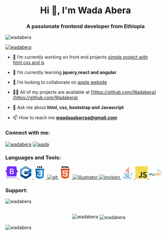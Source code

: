 <h1 align="center">Hi 👋, I'm Wada Abera</h1>
<h3 align="center">A passionate frontend developer from Ethiopia</h3>

<p align="left"> <img src="https://komarev.com/ghpvc/?username=wadabera&label=Profile%20views&color=0e75b6&style=flat" alt="wadabera" /> </p>

<p align="left"> <a href="https://github.com/ryo-ma/github-profile-trophy"><img src="https://github-profile-trophy.vercel.app/?username=wadabera" alt="wadabera" /></a> </p>

- 🔭 I’m currently working on front end projects [simple project with html,css and js](https://github.com/Wadabera)

- 🌱 I’m currently learning **jquery,react and angular**

- 👯 I’m looking to collaborate on [apple website](https://github.com/Wadabera)

- 👨‍💻 All of my projects are available at [https://github.com/Wadabera](https://github.com/Wadabera)

- 💬 Ask me about **html, css, bootstrap and Javascript**

- 📫 How to reach me **waadaaabarraa@gmail.com**

<h3 align="left">Connect with me:</h3>
<p align="left">
<a href="https://linkedin.com/in/wadabera" target="blank"><img align="center" src="https://raw.githubusercontent.com/rahuldkjain/github-profile-readme-generator/master/src/images/icons/Social/linked-in-alt.svg" alt="wadabera" height="30" width="40" /></a>
<a href="https://fb.com/wada" target="blank"><img align="center" src="https://raw.githubusercontent.com/rahuldkjain/github-profile-readme-generator/master/src/images/icons/Social/facebook.svg" alt="wada" height="30" width="40" /></a>
</p>

<h3 align="left">Languages and Tools:</h3>
<p align="left"> <a href="https://getbootstrap.com" target="_blank" rel="noreferrer"> <img src="https://raw.githubusercontent.com/devicons/devicon/master/icons/bootstrap/bootstrap-plain-wordmark.svg" alt="bootstrap" width="40" height="40"/> </a> <a href="https://www.w3schools.com/cpp/" target="_blank" rel="noreferrer"> <img src="https://raw.githubusercontent.com/devicons/devicon/master/icons/cplusplus/cplusplus-original.svg" alt="cplusplus" width="40" height="40"/> </a> <a href="https://www.w3schools.com/css/" target="_blank" rel="noreferrer"> <img src="https://raw.githubusercontent.com/devicons/devicon/master/icons/css3/css3-original-wordmark.svg" alt="css3" width="40" height="40"/> </a> <a href="https://git-scm.com/" target="_blank" rel="noreferrer"> <img src="https://www.vectorlogo.zone/logos/git-scm/git-scm-icon.svg" alt="git" width="40" height="40"/> </a> <a href="https://www.w3.org/html/" target="_blank" rel="noreferrer"> <img src="https://raw.githubusercontent.com/devicons/devicon/master/icons/html5/html5-original-wordmark.svg" alt="html5" width="40" height="40"/> </a> <a href="https://www.adobe.com/in/products/illustrator.html" target="_blank" rel="noreferrer"> <img src="https://www.vectorlogo.zone/logos/adobe_illustrator/adobe_illustrator-icon.svg" alt="illustrator" width="40" height="40"/> </a> <a href="https://www.invisionapp.com/" target="_blank" rel="noreferrer"> <img src="https://www.vectorlogo.zone/logos/invisionapp/invisionapp-icon.svg" alt="invision" width="40" height="40"/> </a> <a href="https://www.java.com" target="_blank" rel="noreferrer"> <img src="https://raw.githubusercontent.com/devicons/devicon/master/icons/java/java-original.svg" alt="java" width="40" height="40"/> </a> <a href="https://developer.mozilla.org/en-US/docs/Web/JavaScript" target="_blank" rel="noreferrer"> <img src="https://raw.githubusercontent.com/devicons/devicon/master/icons/javascript/javascript-original.svg" alt="javascript" width="40" height="40"/> </a> <a href="https://www.mysql.com/" target="_blank" rel="noreferrer"> <img src="https://raw.githubusercontent.com/devicons/devicon/master/icons/mysql/mysql-original-wordmark.svg" alt="mysql" width="40" height="40"/> </a> </p>

<h3 align="left">Support:</h3>
<p><a href="https://www.buymeacoffee.com/wadabera"> <img align="left" src="https://cdn.buymeacoffee.com/buttons/v2/default-yellow.png" height="50" width="210" alt="wadabera" /></a></p><br><br>

<p><img align="left" src="https://github-readme-stats.vercel.app/api/top-langs?username=wadabera&show_icons=true&locale=en&layout=compact" alt="wadabera" /></p>

<p>&nbsp;<img align="center" src="https://github-readme-stats.vercel.app/api?username=wadabera&show_icons=true&locale=en" alt="wadabera" /></p>

<p><img align="center" src="https://github-readme-streak-stats.herokuapp.com/?user=wadabera&" alt="wadabera" /></p>
